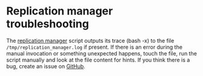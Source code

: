 # Replication manager troubleshooting

The [replication manager](replication-manager-for-pxc.md#configuration-steps) script outputs its trace (bash -x) to the file `/tmp/replication_manager.log` if present. If there is an error during the manual invocation or something unexpected happens, touch the file, run the script manually and look at the file content for hints. If you think there is a bug, create an issue on [GitHub](https://github.com/y-trudeau/Mysql-tools/issues/new).